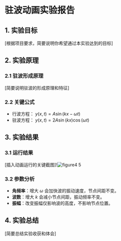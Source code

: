 # 驻波动画实验报告

## 1. 实验目标
[根据项目要求，简要说明你希望通过本实验达到的目标]

## 2. 实验原理
### 2.1 驻波形成原理
[简要说明驻波的形成原理和特征]

### 2.2 关键公式
- 行波方程： $y(x, t) = A \sin(kx - \omega t)$
- 驻波方程： $y(x,t) = 2A\sin(kx)\cos(\omega t)$

## 3. 实验结果
### 3.1 运行结果
[插入动画运行的关键截图]!![figure4 5](https://github.com/user-attachments/assets/34c4738e-babe-456f-85fe-e9e69796c94d)




### 3.2 参数分析
- **角频率**：增大 $\omega$ 会加快波的振动速度，节点间距不变。
- **波数**：增大 $k$ 会减小节点间距，振动频率不变。
- **振幅**：改变振幅仅影响波的高度，不影响节点位置。

## 4. 实验总结
[简要总结实验收获和体会]
